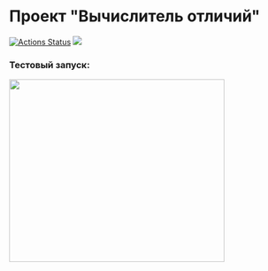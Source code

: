### <h1>Проект "Вычислитель отличий"</h1>
[![Actions Status](https://github.com/1808Avenue/frontend-project-46/workflows/hexlet-check/badge.svg)](https://github.com/1808Avenue/frontend-project-46/actions)
<a href="https://codeclimate.com/github/1808Avenue/frontend-project-46/maintainability"><img src="https://api.codeclimate.com/v1/badges/c35f1130346f0d3ef2e2/maintainability" /></a>

<h3>Тестовый запуск:</h3>
<a href="https://asciinema.org/a/Nw1XGyDPAmrpiJRmz8tsZtnMX" target="_blank"><img style="width: 389px; height: 330px;" src="https://asciinema.org/a/Nw1XGyDPAmrpiJRmz8tsZtnMX.svg" /></a>